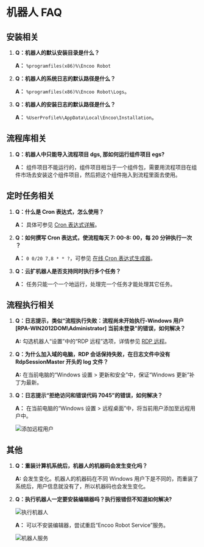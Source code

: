 # 机器人 FAQ

## 安装相关

1. **Q：机器人的默认安装目录是什么？**

    **A：** `%programfiles(x86)%\Encoo Robot`

2. **Q：机器人的系统日志的默认路径是什么？**

    **A：** `%programfiles(x86)%\Encoo Robot\Logs`。

3. **Q：机器人的安装日志的默认路径是什么？**

    **A：** `%UserProfile%\AppData\Local\Encoo\Installation`。

## 流程库相关

1. **Q：机器人中只能导入流程项目 dgs, 那如何运行组件项目 egs?**

    **A：** 组件项目不能运行的，组件项目相当于一个组件包，需要用流程项目在组件市场去安装这个组件项目，然后把这个组件拖入到流程里面去使用。

## 定时任务相关

1. **Q：什么是 Cron 表达式，怎么使用？**

    **A：** 具体可参见 [Cron 表达式详解](https://www.cnblogs.com/yanghj010/p/10875151.html?wework_cfm_code=MEUlenv2IN4vo7D10vYW9eLlYMwLm8xSqDjffgjTGvQ9iGFipvqTLczAoPP5NOEVCs1L7n3RwewZnUC0CAW8z5BR%2F0XT3rI9tRzw6tr0hUp3XrxcSQT3cCY%3D)。

2. **Q：如何撰写 Cron 表达式，使流程每天 7: 00-8: 00，每 20 分钟执行一次 ？**

    **A：** `0 0/20 7,8 * * ?`，可参见 [在线 Cron 表达式生成器](https://www.bejson.com/othertools/cron/)。

3. **Q：云扩机器人是否支持同时执行多个任务？**

    **A：** 任务只能一个一个地运行，处理完一个任务才能处理其它任务。

## 流程执行相关

1. **Q：日志提示，类似“流程执行失败：流程尚未开始执行-Windows 用户 [RPA-WIN2012DOM\Administrator] 当前未登录”的错误，如何解决？**

    **A:** 勾选机器人“设置”中的“RDP 远程”选项，详情参见 [RDP 远程](../Robot/Settings/Basic.md)。

2. **Q：为什么加入域的电脑，RDP 会话保持失败，在日志文件中没有 RdpSessionMaster 开头的 log 文件？**

    **A:** 在当前电脑的“Windows 设置 > 更新和安全”中，保证“Windows 更新”补丁为最新。

3. **Q：日志提示“拒绝访问和错误代码 7045”的错误，如何解决？**

    **A：** 在当前电脑的“Windows 设置 > 远程桌面”中，将当前用户添加至远程用户中。

    ![添加远程用户](https://docimages.blob.core.chinacloudapi.cn/images/Robot/7045.png)

## 其他

1. **Q：重装计算机系统后，机器人的机器码会发生变化吗？**

    **A:** 会发生变化。机器人的机器码在不同 Windows 用户下是不同的，而重装了系统后，用户信息就没有了，所以机器码也会发生变化。

2. **Q：执行机器人一定要安装编辑器吗？执行报错但不知道如何解决?**

   ![执行机器人](https://docimages.blob.core.chinacloudapi.cn/images/Robot/executerobot20210825.png)

    **A：** 可以不安装编辑器，尝试重启“Encoo Robot Service”服务。

   ![机器人服务](https://docimages.blob.core.chinacloudapi.cn/images/Robot/robotservice20210825.png)
